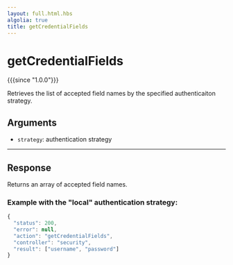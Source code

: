 ```yaml
---
layout: full.html.hbs
algolia: true
title: getCredentialFields
---
```




# getCredentialFields

{{{since "1.0.0"}}}

Retrieves the list of accepted field names by the specified authenticaiton strategy.


## Arguments

* `strategy`: authentication strategy

---

## Response

Returns an array of accepted field names.

### Example with the "local" authentication strategy:

```javascript
{
  "status": 200,                     
  "error": null,                     
  "action": "getCredentialFields",
  "controller": "security",
  "result": ["username", "password"]
}
```
